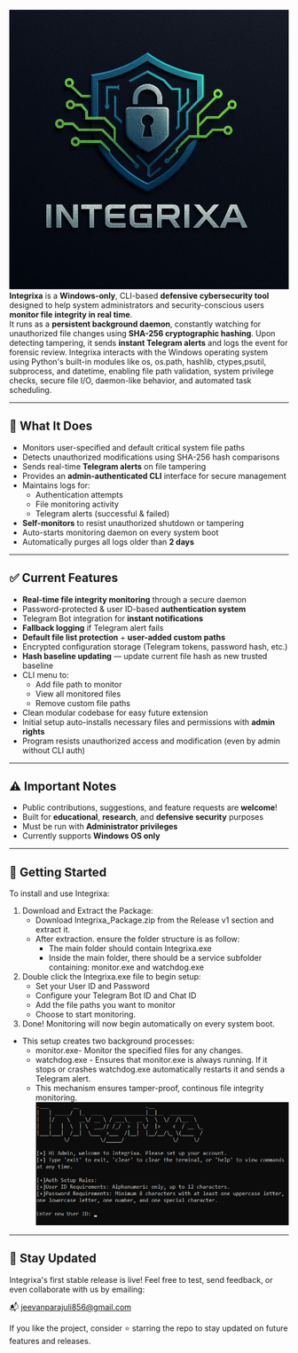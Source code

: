 ![Program Logo](assets/logo.png)
**Integrixa** is a **Windows-only**, CLI-based **defensive cybersecurity tool** designed to help system administrators and security-conscious users **monitor file integrity in real time**.  
It runs as a **persistent background daemon**, constantly watching for unauthorized file changes using **SHA-256 cryptographic hashing**. Upon detecting tampering, it sends **instant Telegram alerts** and logs the event for forensic review. Integrixa interacts with the Windows operating system using Python's built-in modules like os, os.path, hashlib, ctypes,psutil, subprocess, and datetime, enabling file path validation, system privilege checks, secure file I/O, daemon-like behavior, and automated task scheduling.



---

## 🔧 What It Does

-  Monitors user-specified and default critical system file paths
-  Detects unauthorized modifications using SHA-256 hash comparisons
-  Sends real-time **Telegram alerts** on file tampering
-  Provides an **admin-authenticated CLI** interface for secure management
-  Maintains logs for:
    - Authentication attempts  
    - File monitoring activity  
    - Telegram alerts (successful & failed)
-  **Self-monitors** to resist unauthorized shutdown or tampering
-  Auto-starts monitoring daemon on every system boot
-  Automatically purges all logs older than **2 days**

---

## ✅ Current Features

-  **Real-time file integrity monitoring** through a secure daemon
-  Password-protected & user ID-based **authentication system**
-  Telegram Bot integration for **instant notifications**
-  **Fallback logging** if Telegram alert fails
-  **Default file list protection** + **user-added custom paths**
-  Encrypted configuration storage (Telegram tokens, password hash, etc.)
-  **Hash baseline updating** — update current file hash as new trusted baseline
-  CLI menu to:
    - Add file path to monitor  
    - View all monitored files  
    - Remove custom file paths  
-  Clean modular codebase for easy future extension
-  Initial setup auto-installs necessary files and permissions with **admin rights**
-  Program resists unauthorized access and modification (even by admin without CLI auth)

---

## ⚠️ Important Notes

-  Public contributions, suggestions, and feature requests are **welcome**!
-  Built for **educational**, **research**, and **defensive security** purposes
-  Must be run with **Administrator privileges**
-  Currently supports **Windows OS only**

---

## 🚀 Getting Started

To install and use Integrixa:

1. Download and Extract the Package:
   - Download Integrixa_Package.zip from the Release v1 section and extract it.
   - After extraction. ensure the folder structure is as follow:
      - The main folder should contain Integrixa.exe
      - Inside the main folder, there should be a service subfolder containing: monitor.exe and watchdog.exe
2. Double click the Integrixa.exe file to begin setup:
    - Set your User ID and Password
    - Configure your Telegram Bot ID and Chat ID
    - Add the file paths you want to monitor
    - Choose to start monitoring.
3. Done! Monitoring will now begin automatically on every system boot.
  - This setup creates two background processes:
    - monitor.exe- Monitor the specified files for any changes. 
    - watchdog.exe - Ensures that monitor.exe is always running. If it stops or crashes watchdog.exe automatically restarts it and sends a Telegram alert.
    - This mechanism ensures tamper-proof, continous file integrity monitoring.
![Integrixa CLI Screenshot](assets/intro.png)
---

## 📌 Stay Updated
Integrixa's first stable release is live!
Feel free to test, send feedback, or even collaborate with us by emailing:

📬 jeevanparajuli856@gmail.com

If you like the project, consider ⭐️ starring the repo to stay updated on future features and releases.